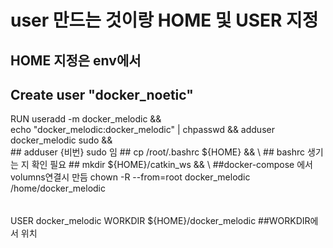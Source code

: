 # user 만드는 것이랑 HOME 및 USER 지정
## HOME 지정은 env에서
## Create user "docker_noetic"
RUN useradd -m docker_melodic && \
    echo "docker_melodic:docker_melodic" | chpasswd && adduser docker_melodic sudo && \
    ## adduser {비번} sudo 임
    ## cp /root/.bashrc ${HOME} && \  ## bashrc 생기는 지 확인 필요
    ## mkdir ${HOME}/catkin_ws && \ ##docker-compose 에서 volumns연결시 만듬
    chown -R --from=root docker_melodic /home/docker_melodic

######
USER docker_melodic
WORKDIR ${HOME}/docker_melodic 
##WORKDIR에서 위치

